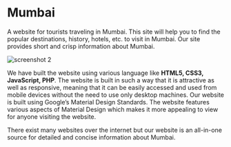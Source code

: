 # Mumbai
A website for tourists traveling in Mumbai. This site will help you to find the popular destinations, history, hotels, etc. to visit in Mumbai. Our site provides short and crisp information about Mumbai.

![screenshot 2](https://user-images.githubusercontent.com/30663492/31909643-5a6c7998-b858-11e7-817c-0e5085474670.png)


We have built the website using various language like **HTML5, CSS3, JavaScript, PHP**. The website is built in such a way that it is attractive as well as responsive, meaning that it can be easily accessed and used from mobile devices without the need to use only desktop machines. Our website is built using Google’s Material Design Standards. The website features various aspects of Material Design which makes it more appealing to view for anyone visiting the website.

There exist many websites over the internet but our website is an all-in-one source for detailed and concise information about Mumbai.
